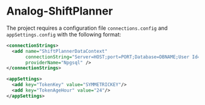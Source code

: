 # Analog-ShiftPlanner

The project requires a configuration file `connections.config` and `appSettings.config` with the following format:

```xml
<connectionStrings>
  <add name="ShiftPlannerDataContext"
       connectionString="Server=HOST;port=PORT;Database=DBNAME;User Id=USERNAME;Password=PASSWORD;"
       providerName="Npgsql" />
</connectionStrings>
```
```xml
<appSettings>
  <add key="TokenKey" value="SYMMETRICKEY"/>
  <add key="TokenAgeHour" value="24"/>
</appSettings>
```
